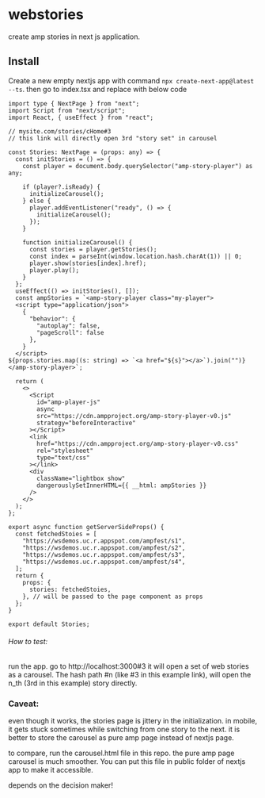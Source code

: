# webstories
create amp stories in next js application.

## Install
Create a new empty nextjs app with command `npx create-next-app@latest --ts`.
then go to index.tsx and replace with below code
```
import type { NextPage } from "next";
import Script from "next/script";
import React, { useEffect } from "react";

// mysite.com/stories/cHome#3
// this link will directly open 3rd "story set" in carousel

const Stories: NextPage = (props: any) => {
  const initStories = () => {
    const player = document.body.querySelector("amp-story-player") as any;

    if (player?.isReady) {
      initializeCarousel();
    } else {
      player.addEventListener("ready", () => {
        initializeCarousel();
      });
    }

    function initializeCarousel() {
      const stories = player.getStories();
      const index = parseInt(window.location.hash.charAt(1)) || 0;
      player.show(stories[index].href);
      player.play();
    }
  };
  useEffect(() => initStories(), []);
  const ampStories = `<amp-story-player class="my-player">
  <script type="application/json">
    {
      "behavior": {
        "autoplay": false,
        "pageScroll": false
      },
    }
  </script>
${props.stories.map((s: string) => `<a href="${s}"></a>`).join("")}
</amp-story-player>`;

  return (
    <>
      <Script
        id="amp-player-js"
        async
        src="https://cdn.ampproject.org/amp-story-player-v0.js"
        strategy="beforeInteractive"
      ></Script>
      <link
        href="https://cdn.ampproject.org/amp-story-player-v0.css"
        rel="stylesheet"
        type="text/css"
      ></link>
      <div
        className="lightbox show"
        dangerouslySetInnerHTML={{ __html: ampStories }}
      />
    </>
  );
};

export async function getServerSideProps() {
  const fetchedStoies = [
    "https://wsdemos.uc.r.appspot.com/ampfest/s1",
    "https://wsdemos.uc.r.appspot.com/ampfest/s2",
    "https://wsdemos.uc.r.appspot.com/ampfest/s3",
    "https://wsdemos.uc.r.appspot.com/ampfest/s4",
  ];
  return {
    props: {
      stories: fetchedStoies,
    }, // will be passed to the page component as props
  };
}

export default Stories;

```

###### How to test:

run the app. go to http://localhost:3000#3
it will open a set of web stories as a carousel. The hash path #n (like #3 in this example link), will open the n_th (3rd in this example) story directly.

### Caveat:

even though it works, the stories page is jittery in the initialization. in mobile, it gets stuck sometimes while switching from one story to the next. it is better to store the carousel as pure amp page instead of nextjs page.

to compare, run the carousel.html file in this repo. the pure amp page carousel is much smoother. You can put this file in public folder of nextjs app to make it accessible. 

depends on the decision maker!
